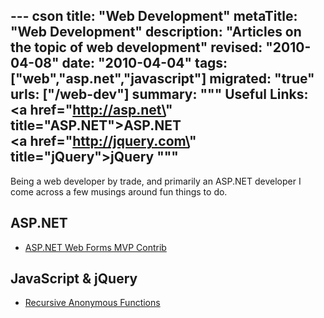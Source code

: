 --- cson
title: "Web Development"
metaTitle: "Web Development"
description: "Articles on the topic of web development"
revised: "2010-04-08"
date: "2010-04-04"
tags: ["web","asp.net","javascript"]
migrated: "true"
urls: ["/web-dev"]
summary: """
Useful Links:<br />
<a href=\"http://asp.net\" title=\"ASP.NET\">ASP.NET</a><br />
<a href=\"http://jquery.com\" title=\"jQuery\">jQuery</a>
"""
---
Being a web developer by trade, and primarily an ASP.NET developer I come across a few musings around fun things to do.

## ASP.NET ##

* [ASP.NET Web Forms MVP Contrib][1]

## JavaScript & jQuery ##

* [Recursive Anonymous Functions][2]


  [1]: /webforms-mvp-contrib
  [2]: /recursive-anonymous-functions